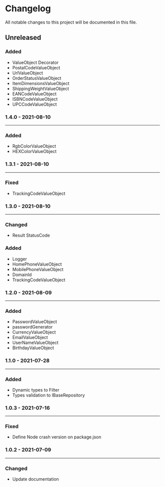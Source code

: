 # Changelog

All notable changes to this project will be documented in this file.
## Unreleased

### Added

- ValueObject Decorator
- PostalCodeValueObject
- UrlValueObject
- OrderStatusValueObject
- ItemDimensionsValueObject
- ShippingWeightValueObject
- EANCodeValueObject
- ISBNCodeValueObject
- UPCCodeValueObject

### 1.4.0 - 2021-08-10

---
### Added

- RgbColorValueObject
- HEXColorValueObject

### 1.3.1 - 2021-08-10

---

### Fixed

- TrackingCodeValueObject

### 1.3.0 - 2021-08-10

---

### Changed

- Result StatusCode

### Added

- Logger
- HomePhoneValueObject
- MobilePhoneValueObject
- DomainId
- TrackingCodeValueObject


### 1.2.0 - 2021-08-09

---

### Added 

- PasswordValueObject
- passwordGenerator
- CurrencyValueObject
- EmailValueObject
- UserNameValueObject
- BirthdayValueObject

### 1.1.0 - 2021-07-28

---

### Added

- Dynamic types to Filter
- Types validation to IBaseRepository

### 1.0.3 - 2021-07-16

---

### Fixed

- Define Node crash version on package.json


### 1.0.2 - 2021-07-09

---

### Changed

- Update documentation